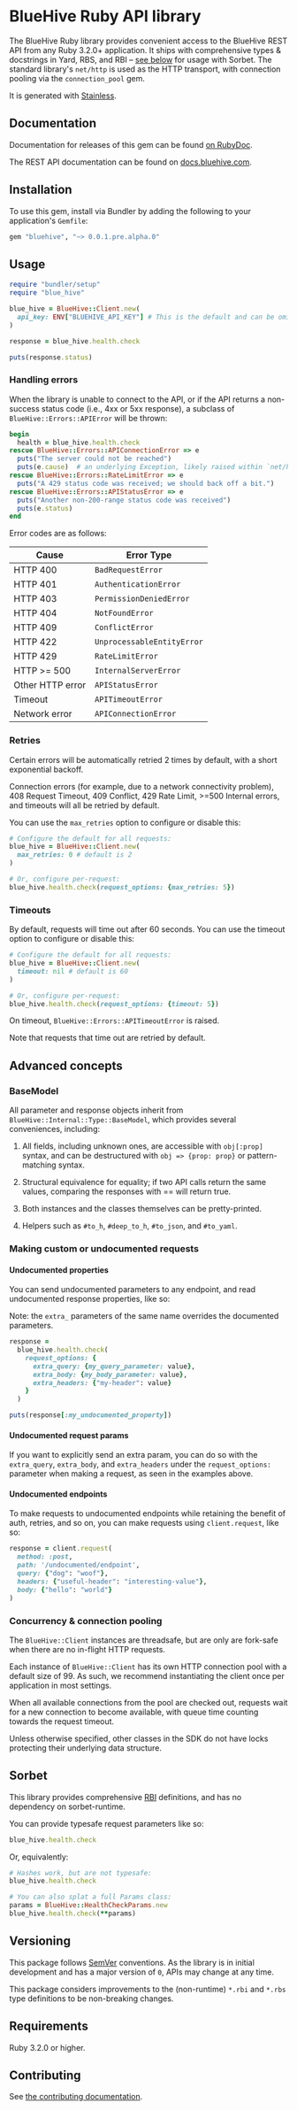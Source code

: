 # BlueHive Ruby API library

The BlueHive Ruby library provides convenient access to the BlueHive REST API from any Ruby 3.2.0+ application. It ships with comprehensive types & docstrings in Yard, RBS, and RBI – [see below](https://github.com/stainless-sdks/bluehive-ruby#Sorbet) for usage with Sorbet. The standard library's `net/http` is used as the HTTP transport, with connection pooling via the `connection_pool` gem.

It is generated with [Stainless](https://www.stainless.com/).

## Documentation

Documentation for releases of this gem can be found [on RubyDoc](https://gemdocs.org/gems/bluehive).

The REST API documentation can be found on [docs.bluehive.com](https://docs.bluehive.com/).

## Installation

To use this gem, install via Bundler by adding the following to your application's `Gemfile`:

```ruby
gem "bluehive", "~> 0.0.1.pre.alpha.0"
```

## Usage

```ruby
require "bundler/setup"
require "blue_hive"

blue_hive = BlueHive::Client.new(
  api_key: ENV["BLUEHIVE_API_KEY"] # This is the default and can be omitted
)

response = blue_hive.health.check

puts(response.status)
```

### Handling errors

When the library is unable to connect to the API, or if the API returns a non-success status code (i.e., 4xx or 5xx response), a subclass of `BlueHive::Errors::APIError` will be thrown:

```ruby
begin
  health = blue_hive.health.check
rescue BlueHive::Errors::APIConnectionError => e
  puts("The server could not be reached")
  puts(e.cause)  # an underlying Exception, likely raised within `net/http`
rescue BlueHive::Errors::RateLimitError => e
  puts("A 429 status code was received; we should back off a bit.")
rescue BlueHive::Errors::APIStatusError => e
  puts("Another non-200-range status code was received")
  puts(e.status)
end
```

Error codes are as follows:

| Cause            | Error Type                 |
| ---------------- | -------------------------- |
| HTTP 400         | `BadRequestError`          |
| HTTP 401         | `AuthenticationError`      |
| HTTP 403         | `PermissionDeniedError`    |
| HTTP 404         | `NotFoundError`            |
| HTTP 409         | `ConflictError`            |
| HTTP 422         | `UnprocessableEntityError` |
| HTTP 429         | `RateLimitError`           |
| HTTP >= 500      | `InternalServerError`      |
| Other HTTP error | `APIStatusError`           |
| Timeout          | `APITimeoutError`          |
| Network error    | `APIConnectionError`       |

### Retries

Certain errors will be automatically retried 2 times by default, with a short exponential backoff.

Connection errors (for example, due to a network connectivity problem), 408 Request Timeout, 409 Conflict, 429 Rate Limit, >=500 Internal errors, and timeouts will all be retried by default.

You can use the `max_retries` option to configure or disable this:

```ruby
# Configure the default for all requests:
blue_hive = BlueHive::Client.new(
  max_retries: 0 # default is 2
)

# Or, configure per-request:
blue_hive.health.check(request_options: {max_retries: 5})
```

### Timeouts

By default, requests will time out after 60 seconds. You can use the timeout option to configure or disable this:

```ruby
# Configure the default for all requests:
blue_hive = BlueHive::Client.new(
  timeout: nil # default is 60
)

# Or, configure per-request:
blue_hive.health.check(request_options: {timeout: 5})
```

On timeout, `BlueHive::Errors::APITimeoutError` is raised.

Note that requests that time out are retried by default.

## Advanced concepts

### BaseModel

All parameter and response objects inherit from `BlueHive::Internal::Type::BaseModel`, which provides several conveniences, including:

1. All fields, including unknown ones, are accessible with `obj[:prop]` syntax, and can be destructured with `obj => {prop: prop}` or pattern-matching syntax.

2. Structural equivalence for equality; if two API calls return the same values, comparing the responses with == will return true.

3. Both instances and the classes themselves can be pretty-printed.

4. Helpers such as `#to_h`, `#deep_to_h`, `#to_json`, and `#to_yaml`.

### Making custom or undocumented requests

#### Undocumented properties

You can send undocumented parameters to any endpoint, and read undocumented response properties, like so:

Note: the `extra_` parameters of the same name overrides the documented parameters.

```ruby
response =
  blue_hive.health.check(
    request_options: {
      extra_query: {my_query_parameter: value},
      extra_body: {my_body_parameter: value},
      extra_headers: {"my-header": value}
    }
  )

puts(response[:my_undocumented_property])
```

#### Undocumented request params

If you want to explicitly send an extra param, you can do so with the `extra_query`, `extra_body`, and `extra_headers` under the `request_options:` parameter when making a request, as seen in the examples above.

#### Undocumented endpoints

To make requests to undocumented endpoints while retaining the benefit of auth, retries, and so on, you can make requests using `client.request`, like so:

```ruby
response = client.request(
  method: :post,
  path: '/undocumented/endpoint',
  query: {"dog": "woof"},
  headers: {"useful-header": "interesting-value"},
  body: {"hello": "world"}
)
```

### Concurrency & connection pooling

The `BlueHive::Client` instances are threadsafe, but are only are fork-safe when there are no in-flight HTTP requests.

Each instance of `BlueHive::Client` has its own HTTP connection pool with a default size of 99. As such, we recommend instantiating the client once per application in most settings.

When all available connections from the pool are checked out, requests wait for a new connection to become available, with queue time counting towards the request timeout.

Unless otherwise specified, other classes in the SDK do not have locks protecting their underlying data structure.

## Sorbet

This library provides comprehensive [RBI](https://sorbet.org/docs/rbi) definitions, and has no dependency on sorbet-runtime.

You can provide typesafe request parameters like so:

```ruby
blue_hive.health.check
```

Or, equivalently:

```ruby
# Hashes work, but are not typesafe:
blue_hive.health.check

# You can also splat a full Params class:
params = BlueHive::HealthCheckParams.new
blue_hive.health.check(**params)
```

## Versioning

This package follows [SemVer](https://semver.org/spec/v2.0.0.html) conventions. As the library is in initial development and has a major version of `0`, APIs may change at any time.

This package considers improvements to the (non-runtime) `*.rbi` and `*.rbs` type definitions to be non-breaking changes.

## Requirements

Ruby 3.2.0 or higher.

## Contributing

See [the contributing documentation](https://github.com/stainless-sdks/bluehive-ruby/tree/main/CONTRIBUTING.md).
